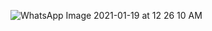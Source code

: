 ![WhatsApp Image 2021-01-19 at 12 26 10 AM](https://user-images.githubusercontent.com/43849911/104953848-35394900-59ed-11eb-905a-4b53cadd19f2.jpeg)
